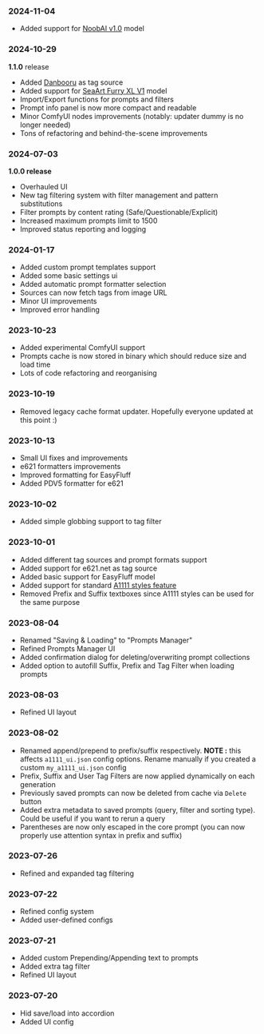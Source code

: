 ### 2024-11-04

* Added support for [NoobAI v1.0](https://civitai.com/models/833294/noobai-xl-nai-xl) model

### 2024-10-29

**1.1.0** release
* Added [Danbooru](https://danbooru.donmai.us) as tag source
* Added support for [SeaArt Furry XL V1](https://civitai.com/models/391781/seaart-furry-xl-10) model
* Import/Export functions for prompts and filters
* Prompt info panel is now more compact and readable
* Minor ComfyUI nodes improvements (notably: updater dummy is no longer needed)
* Tons of refactoring and behind-the-scene improvements

### 2024-07-03

**1.0.0 release**
* Overhauled UI
* New tag filtering system with filter management and pattern substitutions
* Filter prompts by content rating (Safe/Questionable/Explicit)
* Increased maximum prompts limit to 1500
* Improved status reporting and logging

### 2024-01-17

* Added custom prompt templates support
* Added some basic settings ui
* Added automatic prompt formatter selection
* Sources can now fetch tags from image URL
* Minor UI improvements
* Improved error handling

### 2023-10-23

* Added experimental ComfyUI support
* Prompts cache is now stored in binary which should reduce size and load time
* Lots of code refactoring and reorganising

### 2023-10-19

* Removed legacy cache format updater. Hopefully everyone updated at this point :)

### 2023-10-13

* Small UI fixes and improvements
* e621 formatters improvements
* Improved formatting for EasyFluff
* Added PDV5 formatter for e621

### 2023-10-02

* Added simple globbing support to tag filter

### 2023-10-01

* Added different tag sources and prompt formats support
* Added support for e621.net as tag source
* Added basic support for EasyFluff model
* Added support for standard [A1111 styles feature](https://github.com/AUTOMATIC1111/stable-diffusion-webui/wiki/Features#styles)
* Removed Prefix and Suffix textboxes since A1111 styles can be used for the same purpose

### 2023-08-04

* Renamed "Saving & Loading" to "Prompts Manager"
* Refined Prompts Manager UI
* Added confirmation dialog for deleting/overwriting prompt collections
* Added option to autofill Suffix, Prefix and Tag Filter when loading prompts

### 2023-08-03

* Refined UI layout

### 2023-08-02

* Renamed append/prepend to prefix/suffix respectively. **NOTE :** this affects `a1111_ui.json` config options. Rename manually if you created a custom `my_a1111_ui.json` config
* Prefix, Suffix and User Tag Filters are now applied dynamically on each generation
* Previously saved prompts can now be deleted from cache via `Delete` button
* Added extra metadata to saved prompts (query, filter and sorting type). Could be useful if you want to rerun a query
* Parentheses are now only escaped in the core prompt (you can now properly use attention syntax in prefix and suffix)

### 2023-07-26

* Refined and expanded tag filtering

### 2023-07-22

* Refined config system
* Added user-defined configs

### 2023-07-21

* Added custom Prepending/Appending text to prompts
* Added extra tag filter
* Refined UI layout

### 2023-07-20

* Hid save/load into accordion
* Added UI config
